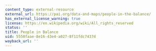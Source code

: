 ```yaml
---
content_type: external-resource
external_url: https://pai.org/data-and-maps/people-in-the-balance/
has_external_license_warning: true
license: https://en.wikipedia.org/wiki/All_rights_reserved
status: ''
title: People in Balance
uid: 5550faae-8e16-43e4-a027-8f11fdc7437d
wayback_url: ''
---
```

